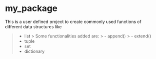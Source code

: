 # my_package

This is a user defined project to create commonly used functions of different data structures like 

> - list
    > Some functionalities added are:
    > - append()
    > - extend()  
> - tuple
> - set
> - dictionary
